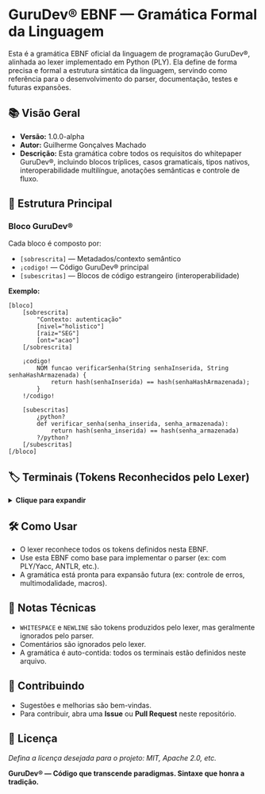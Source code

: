 # GuruDev® EBNF — Gramática Formal da Linguagem

Esta é a gramática EBNF oficial da linguagem de programação GuruDev®, alinhada ao lexer implementado em Python (PLY). Ela define de forma precisa e formal a estrutura sintática da linguagem, servindo como referência para o desenvolvimento do parser, documentação, testes e futuras expansões.

## 📚 Visão Geral

- **Versão:** 1.0.0-alpha  
- **Autor:** Guilherme Gonçalves Machado  
- **Descrição:** Esta gramática cobre todos os requisitos do whitepaper GuruDev®, incluindo blocos tríplices, casos gramaticais, tipos nativos, interoperabilidade multilíngue, anotações semânticas e controle de fluxo.

## 🌱 Estrutura Principal

### Bloco GuruDev®

Cada bloco é composto por:

- `[sobrescrita]` — Metadados/contexto semântico  
- `¡codigo!` — Código GuruDev® principal  
- `[subescritas]` — Blocos de código estrangeiro (interoperabilidade)

**Exemplo:**

```gurudev
[bloco]
    [sobrescrita]
        "Contexto: autenticação"
        [nivel="holistico"]
        [raiz="SEG"]
        [ont="acao"]
    [/sobrescrita]

    ¡codigo!
        NOM funcao verificarSenha(String senhaInserida, String senhaHashArmazenada) {
            return hash(senhaInserida) == hash(senhaHashArmazenada);
        }
    !/codigo!

    [subescritas]
        ¿python?
        def verificar_senha(senha_inserida, senha_armazenada):
            return hash(senha_inserida) == hash(senha_armazenada)
        ?/python?
    [/subescritas]
[/bloco]
```

## 🏷️ Terminais (Tokens Reconhecidos pelo Lexer)

<details>
<summary><strong>Clique para expandir</strong></summary>

```ebnf
BLOCO_START = "[bloco]" ;
BLOCO_END = "[/bloco]" ;
SOBRESCRITA_START = "[sobrescrita]" ;
SOBRESCRITA_END = "[/sobrescrita]" ;
SUBESCRITAS_START = "[subescritas]" ;
SUBESCRITAS_END = "[/subescritas]" ;
CODIGO_START = "¡codigo!" ;
CODIGO_END = "!/codigo!" ;

PYTHON_START = "¿python?" ;
PYTHON_END = "?/python?" ;
RUST_START = "¿rust?" ;
RUST_END = "?/rust?" ;
JAVASCRIPT_START = "¿javascript?" ;
JAVASCRIPT_END = "?/javascript?" ;
CSHARP_START = "¿csharp?" ;
CSHARP_END = "?/csharp?" ;
WASM_START = "¿wasm?" ;
WASM_END = "?/wasm?" ;
CPP_START = "¿c++?" ;
CPP_END = "?/c++?" ;
JAVA_START = "¿java?" ;
JAVA_END = "?/java?" ;
SQL_START = "¿sql?" ;
SQL_END = "?/sql?" ;
R_START = "¿r?" ;
R_END = "?/r?" ;

NIVEL_ATTR = "[nivel=" STRING_LITERAL "]" ;
RAIZ_ATTR = "[raiz=" STRING_LITERAL "]" ;
CLAVE_ATTR = "[clave=" STRING_LITERAL "]" ;
ONT_ATTR = "[ont=" STRING_LITERAL "]" ;

STRING_LITERAL = '"' ( ANY_CHARACTER_EXCEPT_DOUBLE_QUOTE | '\' ANY_CHARACTER )* '"' ;
INT_LITERAL = DIGIT+ ;
FLOAT_LITERAL = DIGIT+ "." DIGIT+ [ "f" ] ;
BOOLEAN_LITERAL = "true" | "false" | "verdadeiro" | "falso" ;

VOC = "VOC" ; NOM = "NOM" ; ACU = "ACU" ; DAT = "DAT" ;
GEN = "GEN" ; INS = "INS" ; LOC = "LOC" ; ABL = "ABL" ;
FUNCAO = "funcao" ; CLASSE = "classe" ; EXTENDS = "extends" ; IMPLEMENTS = "implements" ;
BOOL_TYPE = "Bool" ; STRING_TYPE = "String" ; INT_TYPE = "Int" ; FLOAT_TYPE = "Float" ;
VOID_TYPE = "Void" ; ARRAY_TYPE = "Array" ; OBJECT_TYPE = "Object" ; FORMULA_TYPE = "Formula" ;
TEMPORAL_TYPE = "Temporal" ; IMAGEM_TYPE = "Imagem" ; AUDIO_TYPE = "Audio" ;
VIDEO_TYPE = "Video" ; TABELA_TYPE = "Tabela" ; GRAFO_TYPE = "Grafo" ;
IF_KEYWORD = "if" | "se" ; ELSE_KEYWORD = "else" | "senao" ;
FOR_KEYWORD = "for" | "para" ; WHILE_KEYWORD = "while" | "enquanto" ;
RETURN_KEYWORD = "return" | "retorna" ; BREAK_KEYWORD = "break" | "quebra" ;
CONTINUE_KEYWORD = "continue" | "continua" ;
SERIE_KEYWORD = "serie" ; PARALELO_KEYWORD = "paralelo" ; EM_KEYWORD = "em" ;
PUBLICO = "publico" ; PRIVADO = "privado" ; PROTEGIDO = "protegido" ;

ASSIGN = "=" ; EQUALS = "==" ; NOT_EQUALS = "!=" ;
LESS_THAN = "<" ; GREATER_THAN = ">" ; LESS_EQUAL = "<=" ; GREATER_EQUAL = ">=" ;
PLUS = "+" ; MINUS = "-" ; MULTIPLY = "*" ; DIVIDE = "/" ; MODULO = "%" ;
AND = "&&" ; OR = "||" ; NOT = "!" ; ARROW = "->" ;

LPAREN = "(" ; RPAREN = ")" ; LBRACE = "{" ; RBRACE = "}" ;
LBRACKET = "[" ; RBRACKET = "]" ; SEMICOLON = ";" ; COMMA = "," ;
DOT = "." ; COLON = ":" ;

ID = LETTER (LETTER | DIGIT | "_")* ;

WHITESPACE = ( ' ' | '\t' )+ ;
NEWLINE = ( '\n' | '\r\n' )+ ;
COMMENT = ( "//" (ANY_CHARACTER_EXCEPT_NEWLINE)* ) | ( "/*" (ANY_CHARACTER)* "*/" ) ;

LETTER = 'a'...'z' | 'A'...'Z' | 'À'...'ÿ' ;
DIGIT = '0'...'9' ;
ANY_CHARACTER = (* Qualquer caractere Unicode. *) ;
ANY_CHARACTER_EXCEPT_DOUBLE_QUOTE = (* Qualquer caractere Unicode exceto aspas duplas. *) ;
ANY_CHARACTER_EXCEPT_NEWLINE = (* Qualquer caractere Unicode exceto quebra de linha. *) ;
```

</details>

## 🛠️ Como Usar

- O lexer reconhece todos os tokens definidos nesta EBNF.
- Use esta EBNF como base para implementar o parser (ex: com PLY/Yacc, ANTLR, etc.).
- A gramática está pronta para expansão futura (ex: controle de erros, multimodalidade, macros).

## 📝 Notas Técnicas

- `WHITESPACE` e `NEWLINE` são tokens produzidos pelo lexer, mas geralmente ignorados pelo parser.
- Comentários são ignorados pelo lexer.
- A gramática é auto-contida: todos os terminais estão definidos neste arquivo.

## 🚀 Contribuindo

- Sugestões e melhorias são bem-vindas.
- Para contribuir, abra uma **Issue** ou **Pull Request** neste repositório.

## 📄 Licença

_Defina a licença desejada para o projeto: MIT, Apache 2.0, etc._

**GuruDev® — Código que transcende paradigmas. Sintaxe que honra a tradição.**